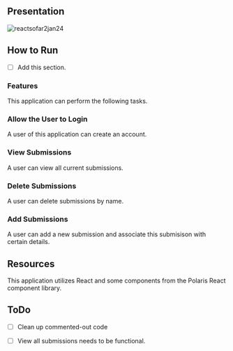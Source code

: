 ## Presentation
![reactsofar2jan24](https://github.com/choiIsabelle/locationdatabase/assets/67203277/008112f3-8888-4eb4-ab44-5dd5466a6f3e)


## How to Run

- [ ] Add this section. 

### Features
This application can perform the following tasks.

### Allow the User to Login
A user of this application can create an account.

###  View Submissions
A user can view all current submissions.

###  Delete Submissions
A user can delete submissions by name.

###  Add Submissions
A user can add a new submission and associate this submisison with certain details.

## Resources
This application utilizes React and some components from the Polaris React component library.

## ToDo
- [ ] Clean up commented-out code
- [ ] View all submissions needs to be functional.


